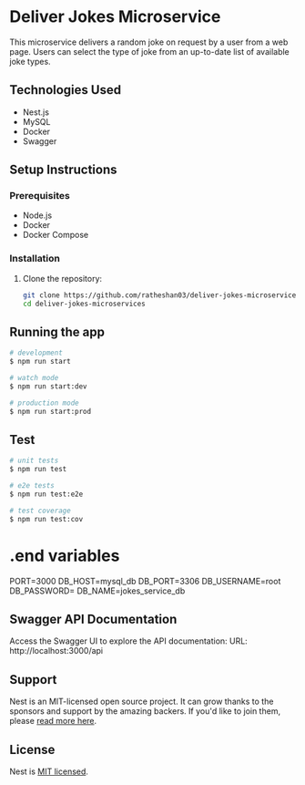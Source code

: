 # Deliver Jokes Microservice

This microservice delivers a random joke on request by a user from a web page. Users can select the type of joke from an up-to-date list of available joke types.

## Technologies Used
- Nest.js
- MySQL
- Docker
- Swagger

## Setup Instructions

### Prerequisites
- Node.js
- Docker
- Docker Compose

### Installation

1. Clone the repository:
   ```sh
   git clone https://github.com/ratheshan03/deliver-jokes-microservices.git
   cd deliver-jokes-microservices

## Running the app

```bash
# development
$ npm run start

# watch mode
$ npm run start:dev

# production mode
$ npm run start:prod
```

## Test

```bash
# unit tests
$ npm run test

# e2e tests
$ npm run test:e2e

# test coverage
$ npm run test:cov
```

# .end variables
PORT=3000
DB_HOST=mysql_db
DB_PORT=3306
DB_USERNAME=root
DB_PASSWORD=
DB_NAME=jokes_service_db

## Swagger API Documentation
Access the Swagger UI to explore the API documentation:
URL: http://localhost:3000/api

## Support

Nest is an MIT-licensed open source project. It can grow thanks to the sponsors and support by the amazing backers. If you'd like to join them, please [read more here](https://docs.nestjs.com/support).

## License
Nest is [MIT licensed](LICENSE).